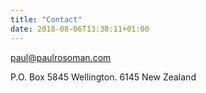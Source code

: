 ```yaml
---
title: "Contact"
date: 2018-08-06T13:38:11+01:00
---
```


[paul@paulrosoman.com](mailto:paul@paulrosoman.com)

P.O. Box 5845 Wellington. 6145 New Zealand